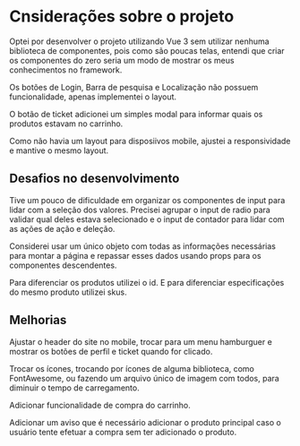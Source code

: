 # Cnsiderações sobre o projeto

Optei por desenvolver o projeto utilizando Vue 3 sem utilizar nenhuma biblioteca de componentes, pois como são poucas telas, entendi que criar os componentes do zero seria um modo de mostrar os meus conhecimentos no framework.

Os botões de Login, Barra de pesquisa e Localização não possuem funcionalidade, apenas implementei o layout.

O botão de ticket adicionei um simples modal para informar quais os produtos estavam no carrinho.

Como não havia um layout para disposiivos mobile, ajustei a responsividade e mantive o mesmo layout.

## Desafios no desenvolvimento

Tive um pouco de dificuldade em organizar os componentes de input para lidar com a seleção dos valores. Precisei agrupar o input de radio para validar qual deles estava selecionado e o input de contador para lidar com as ações de ação e deleção.

Considerei usar um único objeto com todas as informações necessárias para montar a página e repassar esses dados usando props para os componentes descendentes.

Para diferenciar os produtos utilizei o id. E para diferenciar especificações do mesmo produto utilizei skus.

## Melhorias

Ajustar o header do site no mobile, trocar para um menu hamburguer e mostrar os botões de perfil e ticket quando for clicado.

Trocar os ícones, trocando por ícones de alguma biblioteca, como FontAwesome, ou fazendo um arquivo único de imagem com todos, para diminuir o tempo de carregamento.

Adicionar funcionalidade de compra do carrinho.

Adicionar um aviso que é necessário adicionar o produto principal caso o usuário tente efetuar a compra sem ter adicionado o produto.